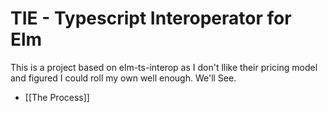 # TIE - Typescript Interoperator for Elm
This is a project based on elm-ts-interop as I don't llike their pricing model and figured I could roll my own well enough. We'll See.

* [[The Process]]